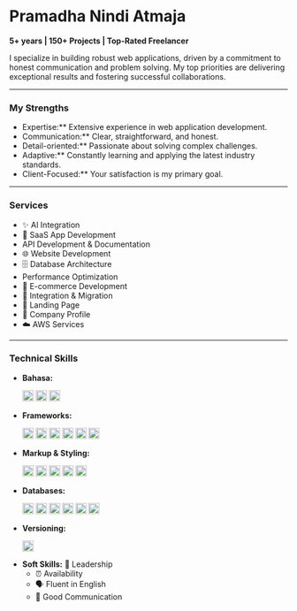 # Pramadha Nindi Atmaja

**5+ years | 150+ Projects | Top-Rated Freelancer**

I specialize in building robust web applications, driven by a commitment to honest communication and problem solving. My top priorities are delivering exceptional results and fostering successful collaborations.

---

### My Strengths

* Expertise:** Extensive experience in web application development.
* Communication:** Clear, straightforward, and honest.
* Detail-oriented:** Passionate about solving complex challenges.
* Adaptive:** Constantly learning and applying the latest industry standards.
* Client-Focused:** Your satisfaction is my primary goal.

---

### Services

* ✨ AI Integration
* 🚀 SaaS App Development
* API Development & Documentation
* 🌐 Website Development
* 🗄️ Database Architecture
* Performance Optimization
* 🛒 E-commerce Development
* 🔄 Integration & Migration
* 📄 Landing Page
* 🏢 Company Profile
* ☁️ AWS Services

---

### Technical Skills

* **Bahasa:**
        <p>
            <img src="https://img.shields.io/badge/JavaScript-F7DF1E?style=for-the-badge&logo=javascript&logoColor=black" alt="JavaScript" height="20"/>
            <img src="https://img.shields.io/badge/PHP-777BB4?style=for-the-badge&logo=php&logoColor=white" alt="PHP" height="20"/>
            <img src="https://img.shields.io/badge/Python-3776AB?style=for-the-badge&logo=python&logoColor=white" alt="Python" height="20"/>
        </p>
* **Frameworks:**
          <p>
           <img src="https://img.shields.io/badge/React-61DAFB?style=for-the-badge&logo=react&logoColor=black" alt="React" height="20"/>
           <img src="https://img.shields.io/badge/Vue.js-4FC08D?style=for-the-badge&logo=vuedotjs&logoColor=white" alt="Vue.js" height="20"/>
           <img src="https://img.shields.io/badge/Next.js-000000?style=for-the-badge&logo=next.js&logoColor=white" alt="Next.js" height="20"/>
           <img src="https://img.shields.io/badge/Laravel-FF2D20?style=for-the-badge&logo=laravel&logoColor=white" alt="Laravel" height="20"/>
           <img src="https://img.shields.io/badge/Node.js-339933?style=for-the-badge&logo=node.js&logoColor=white" alt="Node.js" height="20"/>
           <img src="https://img.shields.io/badge/TypeScript-3178C6?style=for-the-badge&logo=typescript&logoColor=white" alt="TypeScript" height="20"/>
          </p>
* **Markup & Styling:**
        <p>
           <img src="https://img.shields.io/badge/HTML5-E34F26?style=for-the-badge&logo=html5&logoColor=white" alt="HTML5" height="20"/>
           <img src="https://img.shields.io/badge/CSS3-1572B6?style=for-the-badge&logo=css3&logoColor=white" alt="CSS3" height="20"/>
           <img src="https://img.shields.io/badge/Bootstrap-7952B3?style=for-the-badge&logo=bootstrap&logoColor=white" alt="Bootstrap" height="20"/>
           <img src="https://img.shields.io/badge/Tailwind_CSS-06B6D4?style=for-the-badge&logo=tailwind-css&logoColor=white" alt="Tailwind CSS" height="20"/>
           <img src="https://img.shields.io/badge/jQuery-0769AD?style=for-the-badge&logo=jquery&logoColor=white" alt="jQuery" height="20"/>
        </p>
* **Databases:**
          <p>
           <img src="https://img.shields.io/badge/MySQL-4479A1?style=for-the-badge&logo=mysql&logoColor=white" alt="MySQL" height="20"/>
           <img src="https://img.shields.io/badge/MariaDB-003545?style=for-the-badge&logo=mariadb&logoColor=white" alt="MariaDB" height="20"/>
           <img src="https://img.shields.io/badge/PostgreSQL-316192?style=for-the-badge&logo=postgresql&logoColor=white" alt="PostgreSQL" height="20"/>
           <img src="https://img.shields.io/badge/MongoDB-47A248?style=for-the-badge&logo=mongodb&logoColor=white" alt="MongoDB" height="20"/>
           <img src="https://img.shields.io/badge/Firebase-FFCA28?style=for-the-badge&logo=firebase&logoColor=black" alt="Firebase" height="20"/>
           <img src="https://img.shields.io/badge/Oracle-F80000?style=for-the-badge&logo=oracle&logoColor=white" alt="Oracle" height="20"/>
        </p>
* **Versioning:**
          <p>
            <img src="https://img.shields.io/badge/Git-F05032?style=for-the-badge&logo=git&logoColor=white" alt="Git" height="20"/>
          </p>
* **Soft Skills:**
   🤝 Leadership
    * ⏰ Availability
    * 🗣️ Fluent in English
    * 💬 Good Communication
